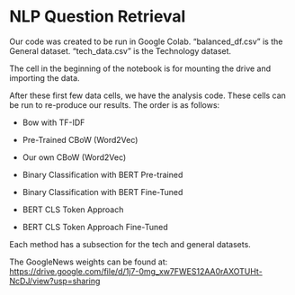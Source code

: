 # NLP Question Retrieval

Our code was created to be run in Google Colab. “balanced_df.csv” is the General dataset. “tech_data.csv” is the Technology dataset.

The cell in the beginning of the notebook is for mounting the drive and importing the data.

After these first few data cells, we have the analysis code. These cells can be run to re-produce our results. The order is as follows:

- Bow with TF-IDF

- Pre-Trained CBoW (Word2Vec)

- Our own CBoW (Word2Vec)

- Binary Classification with BERT Pre-trained

- Binary Classification with BERT Fine-Tuned

- BERT CLS Token Approach

- BERT CLS Token Approach Fine-Tuned

Each method has a subsection for the tech and general datasets.

The GoogleNews weights can be found at: https://drive.google.com/file/d/1j7-0mg_xw7FWES12AA0rAXOTUHt-NcDJ/view?usp=sharing
